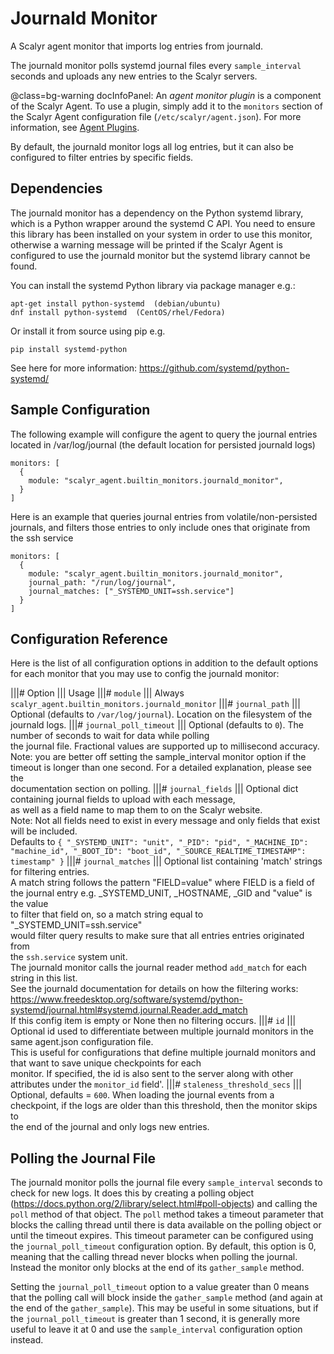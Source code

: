 
# Journald Monitor

A Scalyr agent monitor that imports log entries from journald.

The journald monitor polls systemd journal files every ``sample_interval`` seconds
and uploads any new entries to the Scalyr servers.

@class=bg-warning docInfoPanel: An *agent monitor plugin* is a component of the Scalyr Agent. To use a plugin,
simply add it to the ``monitors`` section of the Scalyr Agent configuration file (``/etc/scalyr/agent.json``).
For more information, see [Agent Plugins](/help/scalyr-agent#plugins).

By default, the journald monitor logs all log entries, but it can also be configured to filter entries by specific
fields.

## Dependencies

The journald monitor has a dependency on the Python systemd library, which is a Python wrapper around the systemd C API.
You need to ensure this library has been installed on your system in order to use this monitor, otherwise a warning
message will be printed if the Scalyr Agent is configured to use the journald monitor but the systemd library cannot be
found.

You can install the systemd Python library via package manager e.g.:

    apt-get install python-systemd  (debian/ubuntu)
    dnf install python-systemd  (CentOS/rhel/Fedora)

Or install it from source using pip e.g.

    pip install systemd-python

See here for more information: https://github.com/systemd/python-systemd/

## Sample Configuration

The following example will configure the agent to query the journal entries
located in /var/log/journal (the default location for persisted journald logs)

    monitors: [
      {
        module: "scalyr_agent.builtin_monitors.journald_monitor",
      }
    ]

Here is an example that queries journal entries from volatile/non-persisted journals, and filters those entries to only
include ones that originate from the ssh service

    monitors: [
      {
        module: "scalyr_agent.builtin_monitors.journald_monitor",
        journal_path: "/run/log/journal",
        journal_matches: ["_SYSTEMD_UNIT=ssh.service"]
      }
    ]

## Configuration Reference

Here is the list of all configuration options in addition to the default options for each monitor that you may use to
config the journald monitor:

|||# Option                        ||| Usage
|||# ``module``                    ||| Always ``scalyr_agent.builtin_monitors.journald_monitor``
|||# ``journal_path``              ||| Optional (defaults to ``/var/log/journal``). Location on the filesystem of the journald logs.
|||# ``journal_poll_timeout``      ||| Optional (defaults to ``0``). The number of seconds to wait for data while polling \
                                       the journal file. Fractional values are supported up to millisecond accuracy. \
                                       Note: you are better off setting the sample_interval monitor option if the \
                                       timeout is longer than one second. For a detailed explanation, please see the \
                                       documentation section on polling.
|||# ``journal_fields``            ||| Optional dict containing journal fields to upload with each message, \
                                       as well as a field name to map them to on the Scalyr website. \
                                       Note: Not all fields need to exist in every message and only fields that exist will be included. \
                                       Defaults to ``{ "_SYSTEMD_UNIT": "unit", "_PID": "pid", "_MACHINE_ID": "machine_id", "_BOOT_ID": "boot_id", "_SOURCE_REALTIME_TIMESTAMP": timestamp" }``
|||# ``journal_matches``           ||| Optional list containing 'match' strings for filtering entries. \
                                       A match string follows the pattern  "FIELD=value" where FIELD is a field of \
                                       the journal entry e.g. _SYSTEMD_UNIT, _HOSTNAME, _GID and "value" is the value \
                                       to filter that field on, so a match string equal to "_SYSTEMD_UNIT=ssh.service" \
                                       would filter query results to make sure that all entries entries originated from \
                                       the ``ssh.service`` system unit. \
                                       The journald monitor calls the journal reader method ``add_match`` for each string in this list. \
                                       See the journald documentation for details on how the filtering works: \
                                       https://www.freedesktop.org/software/systemd/python-systemd/journal.html#systemd.journal.Reader.add_match \
                                       If this config item is empty or None then no filtering occurs.
|||# ``id``                        ||| Optional id used to differentiate between multiple journald monitors in the same agent.json configuration file. \
                                       This is useful for configurations that define multiple journald monitors and that want to save unique checkpoints for each \
                                       monitor.  If specified, the id is also sent to the server along with other attributes under the ``monitor_id`` field'.
|||# ``staleness_threshold_secs``  ||| Optional, defaults = ``600``.  When loading the journal events from a \
                                       checkpoint, if the logs are older than this threshold, then the monitor skips to \
                                       the end of the journal and only logs new entries.

## Polling the Journal File

The journald monitor polls the journal file every ``sample_interval`` seconds to check for new logs.  It does this by
creating a polling object (https://docs.python.org/2/library/select.html#poll-objects) and calling the ``poll`` method
of that object.  The ``poll`` method takes a timeout parameter that blocks the calling thread until there is data
available on the polling object or until the timeout expires.  This timeout parameter can be configured using the
``journal_poll_timeout`` configuration option.  By default, this option is 0, meaning that the calling thread never
blocks when polling the journal.  Instead the monitor only blocks at the end of its ``gather_sample`` method.

Setting the ``journal_poll_timeout`` option to a value greater than 0 means that the polling call will block inside the
``gather_sample`` method (and again at the end of the ``gather_sample``).  This may be useful in some situations, but
if the ``journal_poll_timeout`` is greater than 1 second, it is generally more useful to leave it at 0 and use the
``sample_interval`` configuration option instead.
